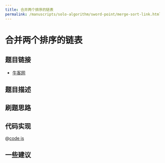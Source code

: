```yaml
---
title: 合并两个排序的链表
permalink: /manuscripts/solo-algorithm/sword-point/merge-sort-link.html
---
```

# 合并两个排序的链表

## 题目链接

- [牛客网]()

## 题目描述

## 刷题思路

## 代码实现

@[code js](@algorithm/sword-point/链表/merge.js)

## 一些建议
